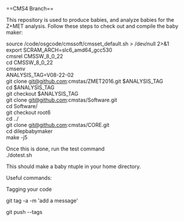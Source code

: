 ==CMS4 Branch==

This repository is used to produce babies, and analyze babies for the Z+MET analysis. Follow these steps to check out and compile the baby maker:

source /code/osgcode/cmssoft/cmsset_default.sh  > /dev/null 2>&1  
export SCRAM_ARCH=slc6_amd64_gcc530  
cmsrel CMSSW_8_0_22  
cd CMSSW_8_0_22  
cmsenv  
ANALYSIS_TAG=V08-22-02  
git clone git@github.com:cmstas/ZMET2016.git $ANALYSIS_TAG  
cd $ANALYSIS_TAG  
git checkout $ANALYSIS_TAG  
git clone git@github.com:cmstas/Software.git  
cd Software/  
git checkout root6  
cd ../  
git clone git@github.com:cmstas/CORE.git  
cd dilepbabymaker  
make -j5  

Once this is done, run the test command  
./dotest.sh  

This should make a baby ntuple in your home directory.  


Useful commands:

Tagging your code

git tag -a <version> -m 'add a message'

git push --tags

